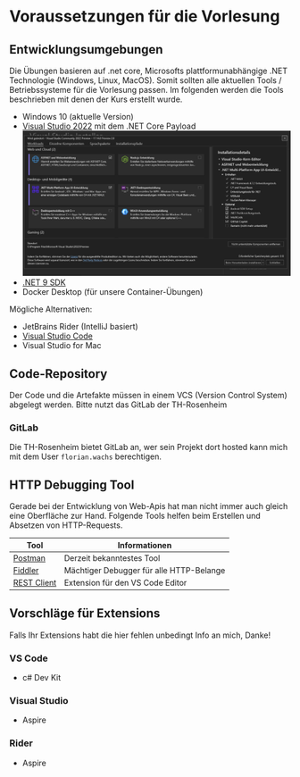 # Voraussetzungen für die Vorlesung

## Entwicklungsumgebungen

Die Übungen basieren auf .net core, Microsofts plattformunabhängige .NET Technologie (Windows, Linux, MacOS). Somit sollten alle aktuellen Tools / Betriebssysteme für die Vorlesung passen. Im folgenden werden die Tools beschrieben mit denen der Kurs erstellt wurde.

- Windows 10 (aktuelle Version)
- [Visual Studio 2022](https://visualstudio.microsoft.com/) mit dem .NET Core Payload ![](./assets/vs_netcore_payload.png)
- [.NET 9 SDK](https://dot.net)
- Docker Desktop (für unsere Container-Übungen)

Mögliche Alternativen:

- JetBrains Rider (IntelliJ basiert)
- [Visual Studio Code](https://code.visualstudio.com/)
- Visual Studio for Mac

## Code-Repository

Der Code und die Artefakte müssen in einem VCS (Version Control System) abgelegt werden.
Bitte nutzt das GitLab der TH-Rosenheim

### GitLab

Die TH-Rosenheim bietet GitLab an, wer sein Projekt dort hosted kann mich mit dem User `florian.wachs` berechtigen.

## HTTP Debugging Tool

Gerade bei der Entwicklung von Web-Apis hat man nicht immer auch gleich eine Oberfläche zur Hand. Folgende Tools helfen beim Erstellen und Absetzen von HTTP-Requests.

| Tool                                                                                 | Informationen                            |
| ------------------------------------------------------------------------------------ | ---------------------------------------- |
| [Postman](https://www.postman.com/downloads/)                                        | Derzeit bekanntestes Tool                |
| [Fiddler](https://www.telerik.com/fiddler)                                           | Mächtiger Debugger für alle HTTP-Belange |
| [REST Client](https://marketplace.visualstudio.com/items?itemName=humao.rest-client) | Extension für den VS Code Editor         |

## Vorschläge für Extensions

Falls Ihr Extensions habt die hier fehlen unbedingt Info an mich, Danke!

### VS Code

- c# Dev Kit

### Visual Studio

- Aspire

### Rider

- Aspire

